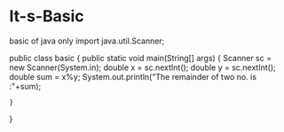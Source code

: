 # It-s-Basic
basic of java only
import java.util.Scanner;

public class basic {
    public static void main(String[] args) {
        Scanner sc = new Scanner(System.in);
        double x = sc.nextInt();
        double y = sc.nextInt();
        double sum = x%y;
        System.out.println("The remainder of two no. is :"+sum);

    }
}
